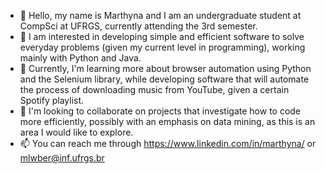 - 👋 Hello, my name is Marthyna and I am an undergraduate student at CompSci at UFRGS, currently attending the 3rd semester.
- 👀 I am interested in developing simple and efficient software to solve everyday problems (given my current level in programming), working mainly with Python and Java.
- 🌱 Currently, I'm learning more about browser automation using Python and the Selenium library, while developing software that will automate the process of downloading music 
      from YouTube, given a certain Spotify playlist.
- 💞️ I'm looking to collaborate on projects that investigate how to code more efficiently, possibly with an emphasis on data mining, as this is an area I would like to explore.
- 📫 You can reach me through https://www.linkedin.com/in/marthyna/ or mlwber@inf.ufrgs.br 

<!---
Marthyna/Marthyna is a ✨ special ✨ repository because its `README.md` (this file) appears on your GitHub profile.
You can click the Preview link to take a look at your changes.
--->
